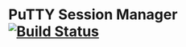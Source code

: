 PuTTY Session Manager [![Build Status](https://travis-ci.org/verbitan/PuTTY-Session-Manager.svg?branch=master)](https://travis-ci.org/verbitan/PuTTY-Session-Manager)
===============
